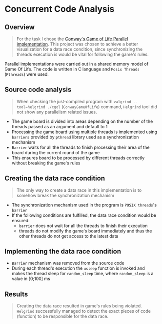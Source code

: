 # Concurrent Code Analysis
## Overview
>For the task I chose the [Conway's Game of Life Parallel implementation](https://github.com/harisboiii/ConwayGameOfLifeOnThreads?tab=readme-ov-file).
>This project was chosen to achieve a better visualization for a data race condition, since synchronizing the threads execution is would be vital for following the game's rules.


Parallel implementations were carried out in a shared memory model of Game Of Life. The code is written in C language and `Posix Threads` (`Pthreads`) were used.

## Source code analysis
>When checking the just-compiled program with `valgrind --tool=helgrind ./cgol`  (`ConwayGameOfLife`) command, `Helgrind` tool did not show any parallelism related issues.

- The game board is divided into areas depending on the number of the threads passed as an argument and default to 1
- Processing the game board using multiple threads is implemented using `barriers` provided by `pthread` library used as a synchronization mechanism
- `Barrier` waits for all the threads to finish processing their area of the board during the current round of the game
- This ensures board to be processed by different threads correctly without breaking the game's rules
## Creating the data race condition
>The only way to create a data race in this implementation is to somehow break the synchronization mechanism

- The synchronization mechanism used in the program is `POSIX threads`'s `barrier`
- If the following conditions are fulfilled, the data race condition would be ensured:
	- `barrier` does not wait for all the threads to finish their execution
	- threads do not modify the game's board immediately and thus the other threads do not get access to the latest data

## Implementing the data race condition
- `Barrier` mechanism was removed from the source code
- During each thread's execution the `usleep` function is invoked and makes the thread sleep for `random_sleep` time, where `random_sleep` is a value in [0;100] ms

## Results
>Creating the data race resulted in game's rules being violated.
>`Helgrind` successfully managed to detect the exact pieces of code (function) to be responsible for the data race.
